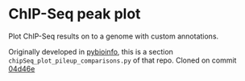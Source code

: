 # ChIP-Seq peak plot

Plot ChIP-Seq results on to a genome with custom annotations.

Originally developed in [pybioinfo](https://github.com/snail123815/pybioinfo),
this is a section `chipSeq_plot_pileup_comparisons.py` of that repo. Cloned on
commit [04d46e](https://github.com/snail123815/pybioinfo/commit/04d46e47be06b5dbbc38c71176e0ed26190efbf2)
